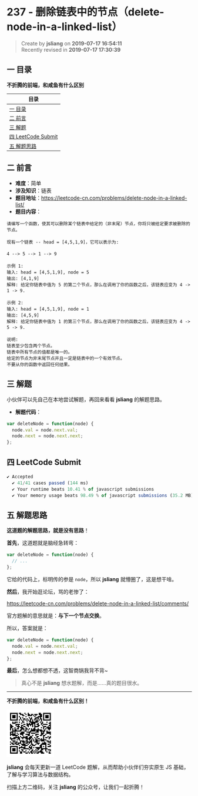 237 - 删除链表中的节点（delete-node-in-a-linked-list）
===

> Create by **jsliang** on **2019-07-17 16:54:11**  
> Recently revised in **2019-07-17 17:30:39**

## <a name="chapter-one" id="chapter-one">一 目录</a>

**不折腾的前端，和咸鱼有什么区别**

| 目录 |
| --- | 
| [一 目录](#chapter-one) | 
| [二 前言](#chapter-two) |
| [三 解题](#chapter-three) |
| [四 LeetCode Submit](#chapter-four) |
| [五 解题思路](#chapter-five) |

## <a name="chapter-two" id="chapter-two">二 前言</a>



* **难度**：简单
* **涉及知识**：链表
* **题目地址**：https://leetcode-cn.com/problems/delete-node-in-a-linked-list/
* **题目内容**：

```
请编写一个函数，使其可以删除某个链表中给定的（非末尾）节点，你将只被给定要求被删除的节点。

现有一个链表 -- head = [4,5,1,9]，它可以表示为:

4 --> 5 --> 1 --> 9 

示例 1:
输入: head = [4,5,1,9], node = 5
输出: [4,1,9]
解释: 给定你链表中值为 5 的第二个节点，那么在调用了你的函数之后，该链表应变为 4 -> 1 -> 9.

示例 2:
输入: head = [4,5,1,9], node = 1
输出: [4,5,9]
解释: 给定你链表中值为 1 的第三个节点，那么在调用了你的函数之后，该链表应变为 4 -> 5 -> 9.

说明:
链表至少包含两个节点。
链表中所有节点的值都是唯一的。
给定的节点为非末尾节点并且一定是链表中的一个有效节点。
不要从你的函数中返回任何结果。
```

## <a name="chapter-three" id="chapter-three">三 解题</a>



小伙伴可以先自己在本地尝试解题，再回来看看 **jsliang** 的解题思路。

* **解题代码**：

```js
var deleteNode = function(node) {
  node.val = node.next.val;
  node.next = node.next.next;
};
```

## <a name="chapter-four" id="chapter-four">四 LeetCode Submit</a>



```js
✔ Accepted
  ✔ 41/41 cases passed (144 ms)
  ✔ Your runtime beats 10.41 % of javascript submissions
  ✔ Your memory usage beats 98.49 % of javascript submissions (35.2 MB)
```

## <a name="chapter-five" id="chapter-five">五 解题思路</a>



**这道题的解题思路，就是没有思路**！

**首先**，这道题就是脑经急转弯：

```js
var deleteNode = function(node) {
  // ...
};
```

它给的代码上，标明传的参是 `node`，所以 **jsliang** 就懵圈了，这是想干啥。

**然后**，我开始逛论坛，骂的老惨了：

https://leetcode-cn.com/problems/delete-node-in-a-linked-list/comments/

官方题解的意思就是：**与下一个节点交换**。

所以，答案就是：

```js
var deleteNode = function(node) {
  node.val = node.next.val;
  node.next = node.next.next;
};
```

**最后**，怎么想都想不透，这智商锅我背不背~

> 真心不是 **jsliang** 想水题解，而是……真的题目很水。

---

**不折腾的前端，和咸鱼有什么区别！**

![图](../../../public-repertory/img/z-small-wechat-public-address.jpg)

**jsliang** 会每天更新一道 LeetCode 题解，从而帮助小伙伴们夯实原生 JS 基础，了解与学习算法与数据结构。

扫描上方二维码，关注 **jsliang** 的公众号，让我们一起折腾！

